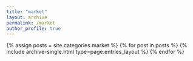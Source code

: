 ```yaml
---
title: "market"
layout: archive
permalink: /market
author_profile: true
---
```



{% assign posts = site.categories.market %}
{% for post in posts %} {% include archive-single.html type=page.entries_layout %} {% endfor %}